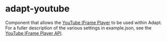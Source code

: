 adapt-youtube
================

Component that allows the [YouTube IFrame Player](https://developers.google.com/youtube/iframe_api_reference) to be used within Adapt. For a fuller description of the various settings in example.json, see the [YouTube IFrame Player API](https://developers.google.com/youtube/player_parameters).
